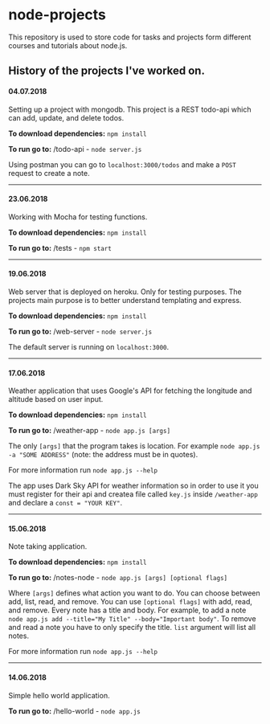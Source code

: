 # node-projects

This repository is used to store code for tasks and projects form different courses and tutorials about node.js.

## History of the projects I've worked on.

#### 04.07.2018
Setting up a project with mongodb. This project is a REST todo-api which can add, update, and delete todos.

__To download dependencies:__ `npm install`

__To run go to:__ /todo-api - `node server.js`

Using postman you can go to `localhost:3000/todos` and make a `POST` request to create a note. 

---
#### 23.06.2018
Working with Mocha for testing functions.

__To download dependencies:__ `npm install`

__To run go to:__ /tests - `npm start`

---

#### 19.06.2018
Web server that is deployed on heroku. Only for testing purposes. The projects main purpose is to better understand templating and express.

__To download dependencies:__ `npm install`

__To run go to:__ /web-server - `node server.js`

The default server is running on `localhost:3000`.

---

#### 17.06.2018
Weather application that uses Google's API for fetching the longitude and altitude based on user input.

__To download dependencies:__ `npm install`

__To run go to:__ /weather-app - `node app.js [args]`

The only `[args]` that the program takes is location. For example `node app.js -a "SOME ADDRESS"` (note: the address must be in quotes).

For more information run `node app.js --help`

The app uses Dark Sky API for weather information so in order to use it you must register for their api and createa file called `key.js` inside `/weather-app` and declare a `const = "YOUR KEY"`.

---

#### 15.06.2018
Note taking application.

__To download dependencies:__ `npm install`

__To run go to:__ /notes-node - `node app.js [args] [optional flags]`

Where `[args]` defines what action you want to do. You can choose between add, list, read, and remove. You can use `[optional flags]` with add, read, and remove. Every note has a title and body. For example, to add a note `node app.js add --title="My Title" --body="Important body"`. To remove and read a note you have to only specify the title. `list` argument will list all notes.

For more information run `node app.js --help`

---
#### 14.06.2018
Simple hello world application.

__To run go to:__ /hello-world - `node app.js`
